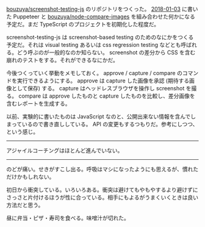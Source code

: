 [bouzuya/screenshot-testing-js][] のリポジトリをつくった。 [2018-01-03][] に書いた Puppeteer と [bouzuya/node-compare-images][] を組み合わせた何かになる予定だ。まだ TypeScript のプロジェクトを初期化した程度だ。

screenshot-testing-js は screenshot-based testing のためのなにかをつくる予定だ。それは visual testing あるいは css regression testing などとも呼ばれる。どう呼ぶのが一般的なのか知らない。 screenshot の差分から CSS を含む崩れのテストをする。それができるなにかだ。

今後つくっていく挙動をメモしておく。 approve / capture / compare のコマンドを実行できるようにする。 approve は capture した画像を承認 (期待する画像として保存) する。 capture はヘッドレスブラウザを操作し screenshot を撮る。 compare は approve したものと capture したものを比較し、差分画像を含むレポートを生成する。

以前、実験的に書いたものは JavaScript なのと、公開出来ない情報を含んでしまっているので書き直ししている。 API の変更もするつもりだ。参考にしつつ、という感じ。

-----

アジャイルコーチングはほとんど進んでいない。

-----

のどが痛い。せきがすこし出る。呼吸はマシになったようにも思えるが、慣れただけかもしれない。

初日から衝突している。いろいろある。衝突は避けてもやもやするより避けずにさっさと片付けるほうが性に合っている。相手にもよるがうまくいくときは良い方法だと思う。

昼に弁当・ピザ・寿司を食べる。味噌汁が切れた。

[2018-01-03]: https://blog.bouzuya.net/2018/01/03/
[bouzuya/node-compare-images]: https://github.com/bouzuya/node-compare-images
[bouzuya/screenshot-testing-js]: https://github.com/bouzuya/screenshot-testing-js
